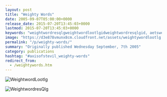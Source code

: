 ```yaml
---
layout: post
title: "Weighty Words"
date: 2005-09-07T05:00:00+0000
release_date: 2015-07-20T13:45:03+0000
lastmod: 2015-07-20T13:45:03+0000
keywords: "weightwordresqlgweightwordlootlgidweightwordresqlgid, aetsweightywordresqlgjpg, weightwordlootlgid, aetsweightywordlootlgjpg"
image: "https://d3e878vmunx8cm.cloudfront.net/assets/weightywordlootlg.jpg"
permalink: "/p/weighty-words/"
summary: "Originally published Wednesday September, 7th 2005"
category: publications
hashtag: "#axisofstevil_weighty-words"
redirect_from:
  - /weightywords.htm
---
```


[id_1]: https://d3e878vmunx8cm.cloudfront.net/assets/weightywordlootlg.jpg "WeightwordLootlg"[id_2]: https://d3e878vmunx8cm.cloudfront.net/assets/weightywordresQlg.jpg "WeightwordresQlg"
![WeightwordLootlg][id_1]

![WeightwordresQlg][id_2]
